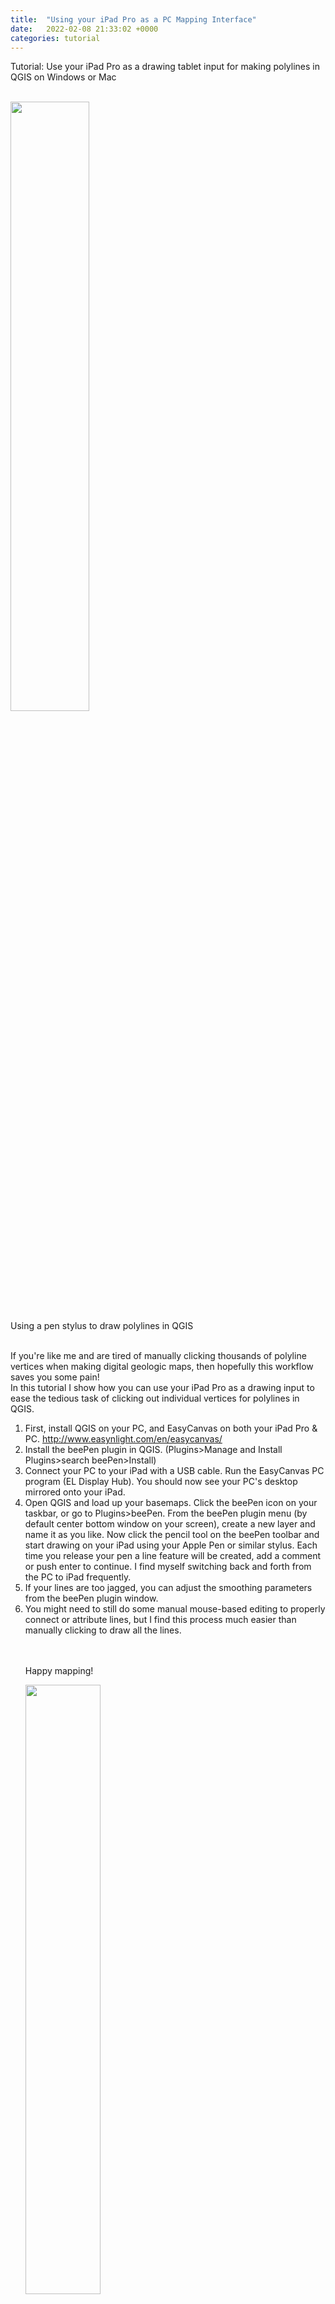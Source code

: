 ```yaml
---
title:  "Using your iPad Pro as a PC Mapping Interface"
date:   2022-02-08 21:33:02 +0000
categories: tutorial
---
```

Tutorial: Use your iPad Pro as a drawing tablet input for making polylines in QGIS on Windows or Mac  <br><br>

<img src="/assets/images/posts/02-08/iPadPen.jpg" width="50%" height="auto" align="center"/><br>
  Using a pen stylus to draw polylines in QGIS<br> <br>


If you're like me and are tired of manually clicking thousands of polyline vertices when making digital geologic maps, then hopefully this workflow saves you some pain! <br>
In this tutorial I show how you can use your iPad Pro as a drawing input to ease the tedious task of clicking out individual vertices for polylines in QGIS.
<ol>
<li> First, install QGIS on your PC, and EasyCanvas on both your iPad Pro & PC. <a href="http://www.easynlight.com/en/easycanvas/">http://www.easynlight.com/en/easycanvas/</a>

<li> Install the beePen plugin in QGIS. (Plugins>Manage and Install Plugins>search beePen>Install) 

<li> Connect your PC to your iPad with a USB cable. Run the EasyCanvas PC program (EL Display Hub). You should now see your PC's desktop mirrored onto your iPad.

<li> Open QGIS and load up your basemaps. Click the beePen icon on your taskbar, or go to Plugins>beePen. From the beePen plugin menu (by default center bottom window on your screen), create a new layer and name it as you like. Now click the pencil tool on the beePen toolbar and start drawing on your iPad using your Apple Pen or similar stylus. Each time you release your pen a line feature will be created, add a comment or push enter to continue. I find myself switching back and forth from the PC to iPad frequently. 

<li> If your lines are too jagged, you can adjust the smoothing parameters from the beePen plugin window. 


<li> You might need to still do some manual mouse-based editing to properly connect or attribute lines, but I find this process much easier than manually clicking to draw all the lines.

<br><br> Happy mapping! <br>
 

<img src="/assets/images/posts/02-08/iPadScreen.png" width="50%" height="auto" align="center"/><br>
  iPad Screengrab showing mirrored Windows & QGIS<br> <br>



